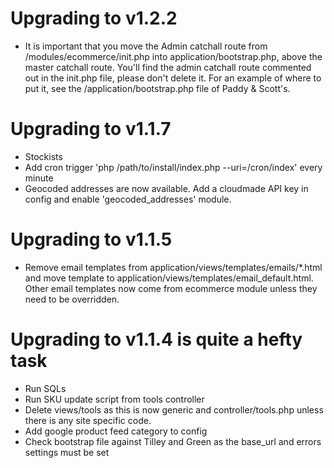 # Upgrading to v1.2.2

- It is important that you move the Admin catchall route from /modules/ecommerce/init.php into application/bootstrap.php, above the master catchall route. You'll find the admin catchall route commented out in the init.php file, please don't delete it. For an example of where to put it, see the /application/bootstrap.php file of Paddy & Scott's.

# Upgrading to v1.1.7

- Stockists
- Add cron trigger 'php /path/to/install/index.php --uri=/cron/index' every minute
- Geocoded addresses are now available. Add a cloudmade API key in config and enable 'geocoded_addresses' module.

# Upgrading to v1.1.5

- Remove email templates from application/views/templates/emails/*.html and move template to application/views/templates/email_default.html. Other email templates now come from ecommerce module unless they need to be overridden.

# Upgrading to v1.1.4 is quite a hefty task

- Run SQLs
- Run SKU update script from tools controller
- Delete views/tools as this is now generic and controller/tools.php unless there is any site specific code.
- Add google product feed category to config
- Check bootstrap file against Tilley and Green as the base_url and errors settings must be set